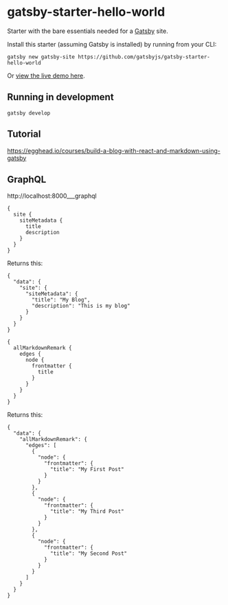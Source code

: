 # gatsby-starter-hello-world
Starter with the bare essentials needed for a [Gatsby](https://www.gatsbyjs.org/) site.

Install this starter (assuming Gatsby is installed) by running from your CLI:
```
gatsby new gatsby-site https://github.com/gatsbyjs/gatsby-starter-hello-world
```

Or [view the live demo here](https://gatsby-starter-hello-world-demo.netlify.com/).

## Running in development
`gatsby develop`

## Tutorial
https://egghead.io/courses/build-a-blog-with-react-and-markdown-using-gatsby

## GraphQL
http://localhost:8000___graphql

```
{
  site {
    siteMetadata {
      title
      description
    }
  }
}
```
Returns this:
```
{
  "data": {
    "site": {
      "siteMetadata": {
        "title": "My Blog",
        "description": "This is my blog"
      }
    }
  }
}
```

```
{
  allMarkdownRemark {
    edges {
      node {
        frontmatter {
          title
        }
      }
    }
  }
}
```

Returns this:
```
{
  "data": {
    "allMarkdownRemark": {
      "edges": [
        {
          "node": {
            "frontmatter": {
              "title": "My First Post"
            }
          }
        },
        {
          "node": {
            "frontmatter": {
              "title": "My Third Post"
            }
          }
        },
        {
          "node": {
            "frontmatter": {
              "title": "My Second Post"
            }
          }
        }
      ]
    }
  }
}
```